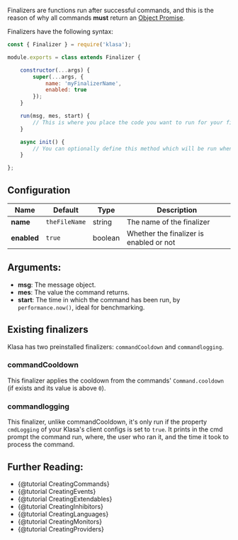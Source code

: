 Finalizers are functions run after successful commands, and this is the reason of why all commands **must** return an
[Object Promise](https://developer.mozilla.org/en/docs/Web/JavaScript/Reference/Global_Objects/Promise).

Finalizers have the following syntax:

```javascript
const { Finalizer } = require('klasa');

module.exports = class extends Finalizer {

	constructor(...args) {
		super(...args, {
			name: 'myFinalizerName',
            enabled: true
        });
	}

	run(msg, mes, start) {
		// This is where you place the code you want to run for your finalizer
	}

	async init() {
		// You can optionally define this method which will be run when the bot starts (after login, so discord data is available via this.client)
	}

};
```
## Configuration

| Name | Default | Type | Description |
| --- | --- | --- | --- |
| **name** | `theFileName` | string | The name of the finalizer |
| **enabled** | `true` | boolean | Whether the finalizer is enabled or not |

## Arguments:

- **msg**: The message object.
- **mes**: The value the command returns.
- **start**: The time in which the command has been run, by `performance.now()`, ideal for benchmarking.

## Existing finalizers

Klasa has two preinstalled finalizers: `commandCooldown` and `commandlogging`.

### commandCooldown

This finalizer applies the cooldown from the commands' `Command.cooldown` (if exists and its value is above `0`).

### commandlogging

This finalizer, unlike commandCooldown, it's only run if the property `cmdLogging` of
your Klasa's client configs is set to `true`. It prints in the cmd prompt the command run, where,
the user who ran it, and the time it took to process the command.


## Further Reading:
- {@tutorial CreatingCommands}
- {@tutorial CreatingEvents}
- {@tutorial CreatingExtendables}
- {@tutorial CreatingInhibitors}
- {@tutorial CreatingLanguages}
- {@tutorial CreatingMonitors}
- {@tutorial CreatingProviders}
